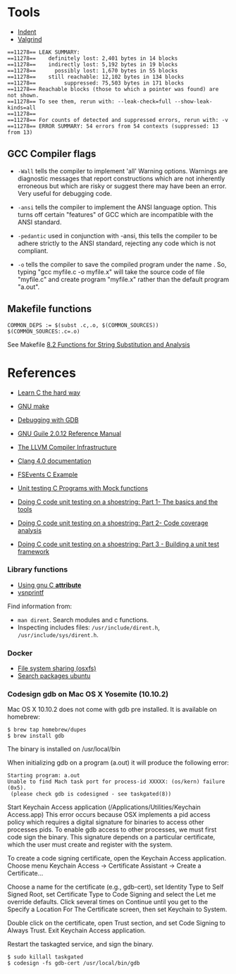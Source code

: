 # Tools

- [Indent](https://www.gnu.org/software/indent/)
- [Valgrind](http://valgrind.org)

```
==11278== LEAK SUMMARY:
==11278==    definitely lost: 2,401 bytes in 14 blocks
==11278==    indirectly lost: 5,192 bytes in 19 blocks
==11278==      possibly lost: 1,670 bytes in 55 blocks
==11278==    still reachable: 12,102 bytes in 134 blocks
==11278==         suppressed: 75,503 bytes in 171 blocks
==11278== Reachable blocks (those to which a pointer was found) are not shown.
==11278== To see them, rerun with: --leak-check=full --show-leak-kinds=all
==11278==
==11278== For counts of detected and suppressed errors, rerun with: -v
==11278== ERROR SUMMARY: 54 errors from 54 contexts (suppressed: 13 from 13)
```

## GCC Compiler flags

- `-Wall`
 tells the compiler to implement 'all' Warning options. Warnings are
 diagnostic messages that report constructions which are not inherently
 erroneous but which are risky or suggest there may have been an error. Very
 useful for debugging code.

- `-ansi`
 tells the compiler to implement the ANSI language option. This turns off
 certain "features" of GCC which are incompatible with the ANSI standard.

- `-pedantic`
 used in conjunction with -ansi, this tells the compiler to be adhere
 strictly to the ANSI standard, rejecting any code which is not compliant.

- `-o`
tells the compiler to save the compiled program under the name . So, typing
"gcc myfile.c -o myfile.x" will take the source code of file "myfile.c" and
create program "myfile.x" rather than the default program "a.out".

## Makefile functions

```
COMMON_DEPS := $(subst .c,.o, $(COMMON_SOURCES))
$(COMMON_SOURCES:.c=.o)
```

See Makefile [8.2 Functions for String Substitution and Analysis](https://www.gnu.org/software/make/manual/html_node/Text-Functions.html)

# References

- [Learn C the hard way](http://c.learncodethehardway.org/book/ex30.html)
- [GNU make](https://www.gnu.org/software/make/manual/make.html)

- [Debugging with GDB](https://www.sourceware.org/gdb/current/onlinedocs/gdb.html)
- [GNU Guile 2.0.12 Reference Manual](https://www.gnu.org/software/guile/manual/)
- [The LLVM Compiler Infrastructure](http://llvm.org)
- [Clang 4.0 documentation](http://clang.llvm.org/docs/index.html)
- [FSEvents C Example](http://stackoverflow.com/questions/11556545/fsevents-c-example)

- [Unit testing C Programs with Mock functions](http://blogs.grammatech.com/unit-testing-c-programs-with-mock-functions)
- [Doing C code unit testing on a shoestring: Part 1- The basics and the tools](http://www.embedded.com/design/programming-languages-and-tools/4007177/2/Doing-C-code-unit-testing-on-a-shoestring-Part-1-The-basics-and-the-tools)
- [Doing C code unit testing on a shoestring: Part 2- Code coverage analysis](http://www.embedded.com/design/prototyping-and-development/4007183/2/Doing-C-code-unit-testing-on-a-shoestring-Part-2-Code-coverage-analysis)
- [Doing C code unit testing on a shoestring: Part 3 - Building a unit test framework](http://www.embedded.com/design/prototyping-and-development/4007187/2/Doing-C-code-unit-testing-on-a-shoestring-Part-3--Building-a-unit-test-framework)

### Library functions

- [Using gnu C __attribute__](http://www.unixwiz.net/techtips/gnu-c-attributes.html)
- [vsnprintf](http://www.ibm.com/support/knowledgecenter/ssw_ibm_i_72/rtref/vsnprintf.htm)

Find information from:

- `man dirent`. Search modules and c functions.
- Inspecting includes files: `/usr/include/dirent.h`, `/usr/include/sys/dirent.h`.

### Docker

- [File system sharing (osxfs)](https://docs.docker.com/docker-for-mac/osxfs/)
- [Search packages ubuntu](http://packages.ubuntu.com)

### Codesign gdb on Mac OS X Yosemite (10.10.2)


Mac OS X 10.10.2 does not come with gdb pre installed. It is available on homebrew:

```
$ brew tap homebrew/dupes
$ brew install gdb
```

The binary is installed on /usr/local/bin

When initializing gdb on a program (a.out) it will produce the following error:

```
Starting program: a.out
Unable to find Mach task port for process-id XXXXX: (os/kern) failure (0x5).
 (please check gdb is codesigned - see taskgated(8))
```

Start Keychain Access application (/Applications/Utilities/Keychain Access.app)
This error occurs because OSX implements a pid access policy which requires a digital signature for binaries to access other processes pids. To enable gdb access to other processes, we must first code sign the binary. This signature depends on a particular certificate, which the user must create and register with the system.

To create a code signing certificate, open the Keychain Access application. Choose menu Keychain Access -> Certificate Assistant -> Create a Certificate…

Choose a name for the certificate (e.g., gdb-cert), set Identity Type to Self Signed Root, set Certificate Type to Code Signing and select the Let me override defaults. Click several times on Continue until you get to the Specify a Location For The Certificate screen, then set Keychain to System.

Double click on the certificate, open Trust section, and set Code Signing to Always Trust. Exit Keychain Access application.

Restart the taskagted service, and sign the binary.

```
$ sudo killall taskgated
$ codesign -fs gdb-cert /usr/local/bin/gdb
```
